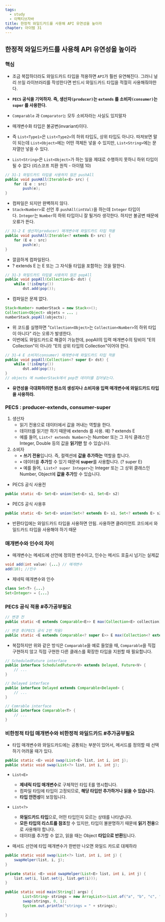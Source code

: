 ```yaml
---
tags:
  - study
  - 이펙티브자바
title: 한정적 와일드카드를 사용해 API 유연성을 높이라
chapter: 아이템 31
---
```

## 한정적 와일드카드를 사용해 API 유연성을 높이라

### 핵심
- 조금 복잡하더라도 와일드카드 타입을 적용하면 `API`가 훨씬 유연해진다. 그러니 널리 쓰일 라이브러리를 작성한다면 반드시 와일드카드 타입을 적절히 사용해줘야한다.
- **`PECS` 공식을 기억하자. 즉, 생산자`(producer)`는 `extends` 를 소비자`(consumer)`는 `super` 를 사용한다.**
- `Comparable` 과 `Comparator는` 모두 소비자라는 사실도 있지말자


- 매개변수화 타입은 불공변(invariant)이다. 
- 즉 `List<Type1>`은 `List<Type2>`의 하위 타입도, 상위 타입도 아니다. 따져보면 말이 되는데 `List<Object>`에는 어떤 객체든 넣을 수 있지만, `List<String>`에는 문자열만 넣을 수 있다. 
- `List<String>`은 `List<Object>`가 하는 일을 제대로 수행하지 못하니 하위 타입이 될 수 없다 (리스코프 치환 원칙 - 아이템 10)

```java
// 31-1 와일드카드 타입을 사용하지 않은 pushAll
public void pusHAll(Iterable<E> src) {
    for (E e : src)
        push(e);
}
```
- 컴파일은 되지만 완벽하지 않다.
- `Stack<Number>`로 선언 후 `pushAll(intVal)`을 하는데 `Integer` 타입이다. `Integer`는 `Number`의 하위 타입이니 잘 될거라 생각한다. 하지만 불공변 때문에 오류가 뜬다.

```java
// 31-2 E 생산자(producer) 매개변수에 와일드카드 타입 적용
public void pushAll(Iterable<? extends E> src) {
    for (E e : src)
        push(e);
}
```
- 깔끔하게 컴파일된다.
- ? extends E 는 E 또는 그 자식들 타입을 포함하는 것을 말한다.

```java
// 31-3 와일드카드 타입을 사용하지 않은 popAll 
public void popAll(Collection<E> dst) {
    while (!isEmpty())
        dst.add(pop());
```
- 컴파일은 문제 없다.
```java
Stack<Number> numberStack = new Stack<>();
Collection<Object> objets = ... ;
numberStack.popAll(objects);
```
- 위 코드를 실행하면 "`Collection<Object>`는 `Collection<Number>`의 하위 타입이 아니다" 라는 오류가 발생한다.
- 이번에도 와일드카드로 해결이 가능한데, popAll의 입력 매개변수의 탕비이 "E의 Collection"이 아니라 "E의 상위 타입의 Collection"이어야 한다.

```java
// 31-4 E 소비자(consumer) 매개변수에 와일드카드 타입 적용
public void popAll(Collection<? super E> dst) {
    while (!isEmpty())
        dst.add(pop());
}
// objects 에 numberStack에서 pop한 데이터를 집어넣는다.
```
- **유연성을 극대화하려면 원소의 생성자나 소비자용 입력 매개변수에 와일드카드 타입을 사용하라.**

### PECS : producer-extends, consumer-super

1. 생산자
	- 읽기 전용으로 데이터에서 값을 꺼내는 역할을 한다.
	- 데이터를 읽기만 하기 때문에 extends 를 사용. 예) ? extends E
	- 예를 들어, `List<? extends Number>`는 Number 또는 그 자식 클래스인 Integer, Double 등의 값을 **읽기만** 할 수 있습니다.
2. 소비자
	- • **쓰기 전용**입니다. 즉, 컬렉션에 **값을 추가하는** 역할을 합니다.
	- • 데이터를 **추가**할 수 있기 때문에 **super**를 사용합니다. (? super E)
	- • 예를 들어,` List<? super Integer>`는 Integer 또는 그 상위 클래스인 Number, Object에 **값을 추가**할 수 있습니다.
- PECS 공식 사용전
```java
public static <E> Set<E> union(Set<E> s1, Set<E> s2)
```
- PECS 공식 사용후
```java
public static <E> Set<E> union(Set<? extends E> s1, Set<? extends E> s2)
```
- 반환타입에는 와일드카드 타입을 사용하면 안됨. 사용하면 클라이언트 코드에서 와일드카드 타입을 사용해야 하기 때문

### 매개변수와 인수의 차이
- 매개변수는 메세드에 선언에 정의한 변수이고, 인수는 메서드 호출시 넘기는 실제값
```java
void add(int value) {...} // 매개변수
add(10); //인수
```
- 제네릭 매개변수와 인수
```java
class Set<T> {...}
Set<Integer> = {...}
```

### PECS 공식 적용 #추가공부필요 

```java
// 변경 전
public static <E extends Comparable<E>> E max(Collection<E> collection)

// 변경 후(PECS 공식 2번 적용)
public static <E extends Comparable<? super E>> E max(Collection<? extends E> collection)
```
- 복잡하지만 위와 같은 방식은 `Comparable`을 예로 들었을 때, `Comparable`을 직접 구현하지 않고 직접 구현한 다른 클래스를 확장한 타입을 지원할 때 필요합니다.
```java
// ScheduledFuture interface
public interface ScheduledFuture<V> extends Delayed, Future<V> {
    // ...
}

// Delayed interface
public interface Delayed extends Comparable<Delayed> {
    // ...
}

// Comrable interface
public interface Comparable<T> {
    // ...
}
```

### 비한정적 타입 매개변수와 비한정적 와일드카드 #추가공부필요 
- 타입 매개변수와 와일드카드에는 공통되는 부분이 있어서, 메서드를 정의할 때 선택하기 어려울 때가 있다.
```java
public static <E> void swap(List<E> list, int i, int j);
public static void swap(List<?> list, int i, int j);
```
- `List<E>`
	- **제네릭 타입 매개변수**로 구체적인 타입 E를 명시합니다.
	-  컴파일 타임에 타입이 고정되므로, **해당 타입만 추가하거나 읽을 수 있습니다.**
	- **타입 안전성**이 보장됩니다.
- `List<?>`
	- **와일드카드 타입**으로, 어떤 타입인지 모르는 상태를 나타냅니다.
	- **모든 타입의 리스트를 참조**할 수 있지만, 타입이 불분명하기 때문에 **읽기 전용**으로 사용해야 합니다.
	-  데이터를 추가할 수 없고, 읽을 때는 Object **타입으로 반환**됩니다.
	
- 매서드 선언에 타입 매개변수가 한번만 나오면 와일드 카드로 대체하라
```java
public static void swap(List<?> list, int i, int j) {  
    swapHelper(list, i, j);  
}  
  
private static <E> void swapHelper(List<E> list, int i, int j) {  
    list.set(i, list.set(j, list.get(i)));  
}  
  
public static void main(String[] args) {  
        List<String> strings = new ArrayList<>(List.of("a", "b", "c", "d", "e", "f"));  
        swap(strings, 0, 1);  
        System.out.println("strings = " + strings);  
  
}
```